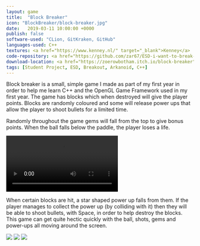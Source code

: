 ```yaml
---
layout: game
title:  "Block Breaker"
icon: "BlockBreaker/block-breaker.jpg"
date:   2019-03-11 10:00:00 +0000
publish: false
software-used: "CLion, GitKraken, GitHub"
languages-used: C++
textures: <a href="https://www.kenney.nl/" target="_blank">Kenney</a>
code-repository: <a href="https://github.com/zar67/ESD-i-want-to-break-free" target="_blank">GitHub</a>
download-location: <a href="https://zoerowbotham.itch.io/block-breaker" target="_blank">zoerowbotham.itch.io</a>
tags: [Student Project, ESD, Breakout, Arkanoid, C++]
---
```


Block breaker is a small, simple game I made as part of my first year in order to help me learn C++ and the OpenGL Game Framework used in my first year. The game has blocks which when destroyed will give the player points. Blocks are randomly coloured and some will release power ups that allow the player to shoot bullets for a limited time.

Randomly throughout the game gems will fall from the top to give bonus points. When the ball falls below the paddle, the player loses a life.

<video controls>
  <source src="{{ site.baseurl }}/assets/BlockBreaker/breakout-cover.mp4" type="video/mp4">
</video>

When certain blocks are hit, a star shaped power up falls from them. If the player manages to collect the power up (by colliding with it) then they will be able to shoot bullets, with Space, in order to help destroy the blocks. This game can get quite hectic quickly with the ball, shots, gems and power-ups all moving around the screen.

<img src="{{ site.baseurl }}/assets/BlockBreaker/breakout-menu.JPG"/>
<img src="{{ site.baseurl }}/assets/BlockBreaker/breakout-game.JPG"/>
<img src="{{ site.baseurl }}/assets/BlockBreaker/breakout-level.JPG"/>